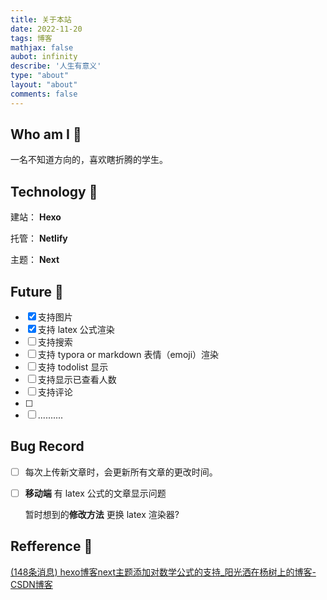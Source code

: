```yaml
---
title: 关于本站
date: 2022-11-20
tags: 博客
mathjax: false
aubot: infinity
describe: '人生有意义'
type: "about"
layout: "about"
comments: false
---
```


## Who am I :boy:

一名不知道方向的，喜欢瞎折腾的学生。

## Technology :ledger:

建站： **Hexo** 

托管： **Netlify** 

主题： **Next**

##  Future :rocket:

- [x] 支持图片
- [x] 支持 latex 公式渲染
- [ ] 支持搜索
- [ ] 支持 typora or markdown 表情（emoji）渲染
- [ ] 支持 todolist 显示 
- [ ] 支持显示已查看人数
- [ ] 支持评论
- [ ] 
- [ ] ..........

## Bug Record

- [ ] 每次上传新文章时，会更新所有文章的更改时间。

- [ ] **移动端** 有 latex 公式的文章显示问题

  暂时想到的**修改方法** 更换 latex 渲染器?
  
  

##  Refference :paw_prints:

[(148条消息) hexo博客next主题添加对数学公式的支持_阳光洒在杨树上的博客-CSDN博客](https://blog.csdn.net/weixin_45511189/article/details/115798563?spm=1001.2101.3001.6650.17&utm_medium=distribute.pc_relevant.none-task-blog-2~default~BlogCommendFromBaidu~Rate-17-115798563-blog-82526604.pc_relevant_3mothn_strategy_and_data_recovery&depth_1-utm_source=distribute.pc_relevant.none-task-blog-2~default~BlogCommendFromBaidu~Rate-17-115798563-blog-82526604.pc_relevant_3mothn_strategy_and_data_recovery&utm_relevant_index=18)